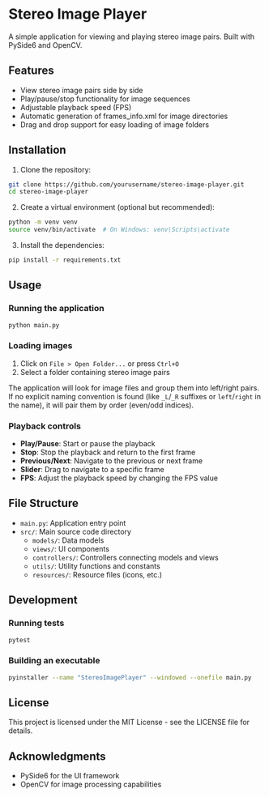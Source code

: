 # Stereo Image Player

A simple application for viewing and playing stereo image pairs. Built with PySide6 and OpenCV.

## Features

- View stereo image pairs side by side
- Play/pause/stop functionality for image sequences
- Adjustable playback speed (FPS)
- Automatic generation of frames_info.xml for image directories
- Drag and drop support for easy loading of image folders

## Installation

1. Clone the repository:

```bash
git clone https://github.com/yourusername/stereo-image-player.git
cd stereo-image-player
```

2. Create a virtual environment (optional but recommended):

```bash
python -m venv venv
source venv/bin/activate  # On Windows: venv\Scripts\activate
```

3. Install the dependencies:

```bash
pip install -r requirements.txt
```

## Usage

### Running the application

```bash
python main.py
```

### Loading images

1. Click on `File > Open Folder...` or press `Ctrl+O`
2. Select a folder containing stereo image pairs

The application will look for image files and group them into left/right pairs. If no explicit naming convention is found (like `_L`/`_R` suffixes or `left`/`right` in the name), it will pair them by order (even/odd indices).

### Playback controls

- **Play/Pause**: Start or pause the playback
- **Stop**: Stop the playback and return to the first frame
- **Previous/Next**: Navigate to the previous or next frame
- **Slider**: Drag to navigate to a specific frame
- **FPS**: Adjust the playback speed by changing the FPS value

## File Structure

- `main.py`: Application entry point
- `src/`: Main source code directory
  - `models/`: Data models
  - `views/`: UI components
  - `controllers/`: Controllers connecting models and views
  - `utils/`: Utility functions and constants
  - `resources/`: Resource files (icons, etc.)

## Development

### Running tests

```bash
pytest
```

### Building an executable

```bash
pyinstaller --name "StereoImagePlayer" --windowed --onefile main.py
```

## License

This project is licensed under the MIT License - see the LICENSE file for details.

## Acknowledgments

- PySide6 for the UI framework
- OpenCV for image processing capabilities 